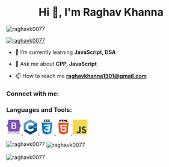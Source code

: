 <h1 align="center">Hi 👋, I'm Raghav Khanna</h1>
<p align="left"> <img src="https://komarev.com/ghpvc/?username=raghavk0077&label=Profile%20views&color=0e75b6&style=flat" alt="raghavk0077" /> </p>

<p align="left"> <a href="https://github.com/ryo-ma/github-profile-trophy"><img src="https://github-profile-trophy.vercel.app/?username=raghavk0077" alt="raghavk0077" /></a> </p>

- 🌱 I’m currently learning **JavaScript, DSA**

- 💬 Ask me about **CPP, JavaScript**

- 📫 How to reach me **raghavkhanna1301@gmail.com**

<h3 align="left">Connect with me:</h3>
<p align="left">
</p>

<h3 align="left">Languages and Tools:</h3>
<p align="left"> <a href="https://getbootstrap.com" target="_blank" rel="noreferrer"> <img src="https://raw.githubusercontent.com/devicons/devicon/master/icons/bootstrap/bootstrap-plain-wordmark.svg" alt="bootstrap" width="40" height="40"/> </a> <a href="https://www.w3schools.com/cpp/" target="_blank" rel="noreferrer"> <img src="https://raw.githubusercontent.com/devicons/devicon/master/icons/cplusplus/cplusplus-original.svg" alt="cplusplus" width="40" height="40"/> </a> <a href="https://www.w3schools.com/css/" target="_blank" rel="noreferrer"> <img src="https://raw.githubusercontent.com/devicons/devicon/master/icons/css3/css3-original-wordmark.svg" alt="css3" width="40" height="40"/> </a> <a href="https://www.w3.org/html/" target="_blank" rel="noreferrer"> <img src="https://raw.githubusercontent.com/devicons/devicon/master/icons/html5/html5-original-wordmark.svg" alt="html5" width="40" height="40"/> </a> <a href="https://developer.mozilla.org/en-US/docs/Web/JavaScript" target="_blank" rel="noreferrer"> <img src="https://raw.githubusercontent.com/devicons/devicon/master/icons/javascript/javascript-original.svg" alt="javascript" width="40" height="40"/> </a> </p>

<p><img align="left" src="https://github-readme-stats.vercel.app/api/top-langs?username=raghavk0077&show_icons=true&locale=en&layout=compact" alt="raghavk0077" /></p>

<p>&nbsp;<img align="center" src="https://github-readme-stats.vercel.app/api?username=raghavk0077&show_icons=true&locale=en" alt="raghavk0077" /></p>

<p><img align="center" src="https://github-readme-streak-stats.herokuapp.com/?user=raghavk0077&" alt="raghavk0077" /></p>

